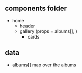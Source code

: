 ## components folder
- home
    - header
    - gallery (props = albums[], )
        - cards

## data
- albums[] map over the albums



